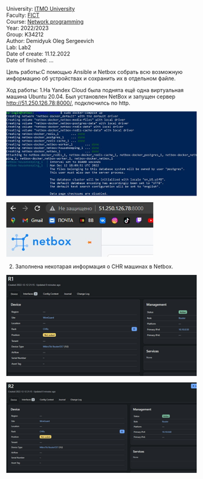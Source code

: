 University: [ITMO University](https://itmo.ru/ru/)  
Faculty: [FICT](https://fict.itmo.ru)    
Course: [Network programming](https://github.com/itmo-ict-faculty/network-programming)    
Year: 2022/2023  
Group: K34212  
Author: Demidyuk Oleg Sergeevich  
Lab: Lab2  
Date of create: 11.12.2022  
Date of finished: ...

Цель работы:С помощью Ansible и Netbox собрать всю возможную информацию об устройствах и сохранить их в отдельном файле.

Ход работы:
1.На Yandex Cloud была поднята ещё одна виртуальная машина Ubuntu 20.04. Был установлен NetBox и запущен сервер http://51.250.126.78:8000/, подключилсь по http.

![Image text](https://github.com/SilnoEnamored/2022_2023-network_programming-k34212-demidyuk_o_s/raw/main/lab3/screenshots/1.jpg)

![Image text](https://github.com/SilnoEnamored/2022_2023-network_programming-k34212-demidyuk_o_s/raw/main/lab3/screenshots/2.jpg)

2. Заполнена некотарая информация о CHR машинах в Netbox.

![Image text](https://github.com/SilnoEnamored/2022_2023-network_programming-k34212-demidyuk_o_s/raw/main/lab3/screenshots/3.jpg)

![Image text](https://github.com/SilnoEnamored/2022_2023-network_programming-k34212-demidyuk_o_s/raw/main/lab3/screenshots/4.jpg)
